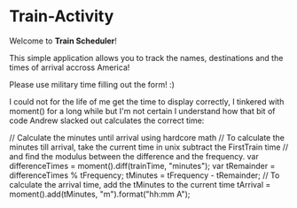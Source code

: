 # Train-Activity

Welcome to __Train Scheduler__!  

This simple application allows you to track the names, destinations and the times of arrival
accross America!

Please use military time filling out the form! :)

I could not for the life of me get the time to display correctly,
I tinkered with moment() for a long while but I'm not certain I understand how that bit of code
Andrew slacked out calculates the correct time:

// Calculate the minutes until arrival using hardcore math
// To calculate the minutes till arrival, take the current time in unix subtract the FirstTrain time
// and find the modulus between the difference and the frequency.
var differenceTimes = moment().diff(trainTime, "minutes");
var tRemainder = differenceTimes % tFrequency;
tMinutes = tFrequency - tRemainder;
// To calculate the arrival time, add the tMinutes to the current time
tArrival = moment().add(tMinutes, "m").format("hh:mm A");

